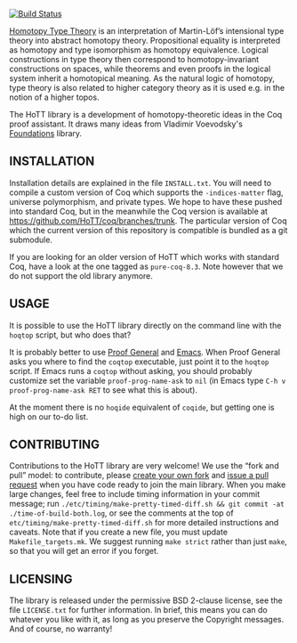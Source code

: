 [![Build Status](https://api.travis-ci.org/HoTT/HoTT.png?branch=master)](https://travis-ci.org/HoTT/HoTT)

[Homotopy Type Theory](http://homotopytypetheory.org/) is an interpretation of
Martin-Löf’s intensional type theory into abstract homotopy theory. Propositional equality
is interpreted as homotopy and type isomorphism as homotopy equivalence. Logical
constructions in type theory then correspond to homotopy-invariant constructions on
spaces, while theorems and even proofs in the logical system inherit a homotopical
meaning. As the natural logic of homotopy, type theory is also related to higher category
theory as it is used e.g. in the notion of a higher topos.

The HoTT library is a development of homotopy-theoretic ideas in the Coq proof assistant.
It draws many ideas from Vladimir Voevodsky's
[Foundations](https://github.com/vladimirias/Foundations) library.

## INSTALLATION

Installation details are explained in the file `INSTALL.txt`. You will need to compile a
custom version of Coq which supports the `-indices-matter` flag, universe polymorphism, and
private types. We hope to have these pushed into standard Coq, but in the meanwhile the
Coq version is available at https://github.com/HoTT/coq/branches/trunk.  The particular
version of Coq which the current version of this repository is compatible is bundled as
a git submodule.

If you are looking for an older version of HoTT which works with standard Coq, have a look
at the one tagged as `pure-coq-8.3`. Note however that we do not support the old
library anymore.

## USAGE

It is possible to use the HoTT library directly on the command line with the `hoqtop`
script, but who does that?

It is probably better to use [Proof General](http://proofgeneral.inf.ed.ac.uk) and
[Emacs](http://www.gnu.org/software/emacs/). When Proof General asks you where to find the
`coqtop` executable, just point it to the `hoqtop` script. If Emacs runs a `coqtop`
without asking, you should probably customize set the variable `proof-prog-name-ask` to
`nil` (in Emacs type `C-h v proof-prog-name-ask RET` to see what this is about).

At the moment there is no `hoqide` equivalent of `coqide`, but getting one is high on our
to-do list.

## CONTRIBUTING

Contributions to the HoTT library are very welcome!  We use the “fork and pull” model:
to contribute, please [create your own fork](https://help.github.com/articles/fork-a-repo)
and [issue a pull request](https://help.github.com/articles/using-pull-requests) when
you have code ready to join the main library.  When you make large changes, feel free to
include timing information in your commit message; run
`./etc/timing/make-pretty-timed-diff.sh && git commit -at ./time-of-build-both.log`, or
see the comments at the top of `etc/timing/make-pretty-timed-diff.sh` for more detailed
instructions and caveats.  Note that if you create a new file, you must update
`Makefile_targets.mk`.  We suggest running `make strict` rather than just `make`, so that
you will get an error if you forget.

## LICENSING

The library is released under the permissive BSD 2-clause license, see the file
`LICENSE.txt` for further information. In brief, this means you can do whatever you like
with it, as long as you preserve the Copyright messages. And of course, no warranty!
